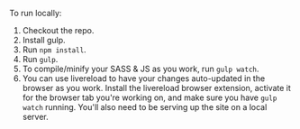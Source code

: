 To run locally:

1. Checkout the repo.
2. Install gulp.
3. Run `npm install`.
4. Run `gulp`.
5. To compile/minify your SASS & JS as you work, run `gulp watch`.
6. You can use livereload to have your changes auto-updated in the browser as you work. Install the livereload browser extension, activate it for the browser tab you're working on, and make sure you have `gulp watch` running. You'll also need to be serving up the site on a local server.
